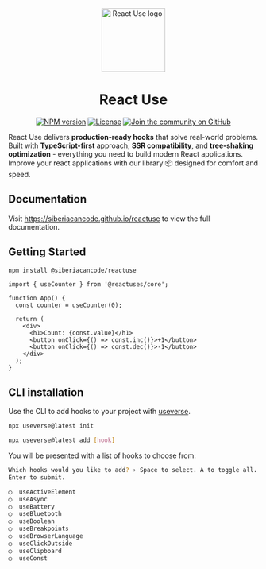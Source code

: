 <div align="center">
  <a href="https://reactuse.dev">
    <picture>
      <img alt="React Use logo" src="https://siberiacancode.github.io/reactuse/logo.svg" height="128">
    </picture>
  </a>
  <h1>React Use</h1>

<a href="https://www.npmjs.com/package/@siberiacancode/reactuse"><img alt="NPM version" src="https://img.shields.io/npm/v/@siberiacancode/reactuse.svg?style=for-the-badge&labelColor=000000"></a>
<a href="https://github.com/siberiacancode/reactuse/blob/main/LICENSE"><img alt="License" src="https://img.shields.io/npm/l/@siberiacancode/reactuse.svg?style=for-the-badge&labelColor=000000"></a>
<a href="https://github.com/siberiacancode/reactuse/discussions"><img alt="Join the community on GitHub" src="https://img.shields.io/badge/Join%20the%20community-blueviolet.svg?style=for-the-badge&logo=React&labelColor=000000&logoWidth=20"></a>

</div>

React Use delivers **production-ready hooks** that solve real-world problems. Built with **TypeScript-first** approach, **SSR compatibility**, and **tree-shaking optimization** - everything you need to build modern React applications. Improve your react applications with our library 📦 designed for comfort and speed.

## Documentation

Visit https://siberiacancode.github.io/reactuse to view the full documentation.

## Getting Started

```bash
npm install @siberiacancode/reactuse
```

```tsx
import { useCounter } from '@reactuses/core';

function App() {
  const counter = useCounter(0);

  return (
    <div>
      <h1>Count: {const.value}</h1>
      <button onClick={() => const.inc()}>+1</button>
      <button onClick={() => const.dec()}>-1</button>
    </div>
  );
}
```

## CLI installation

Use the CLI to add hooks to your project with [useverse](https://www.npmjs.com/package/useverse).

```bash
npx useverse@latest init
```

```bash
npx useverse@latest add [hook]
```

You will be presented with a list of hooks to choose from:

```bash
Which hooks would you like to add? › Space to select. A to toggle all.
Enter to submit.

◯  useActiveElement
◯  useAsync
◯  useBattery
◯  useBluetooth
◯  useBoolean
◯  useBreakpoints
◯  useBrowserLanguage
◯  useClickOutside
◯  useClipboard
◯  useConst
```
